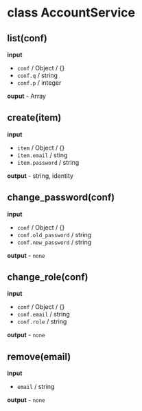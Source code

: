 # class AccountService

## list(conf)

**input**

* `conf` / Object / {}
* `conf.q` / string
* `conf.p` / integer

**ouput** - Array<Object>

## create(item)

**input**

* `item` / Object / {}
* `item.email` / sting
* `item.password` / string

**output** - string, identity

## change_password(conf)

**input**

* `conf` / Object / {}
* `conf.old_password` / string
* `conf.new_password` / string

**output** - `none`

## change_role(conf)

**input**

* `conf` / Object / {}
* `conf.email` / string
* `conf.role` / string

**output** - `none`

## remove(email)

**input**

* `email` / string

**output** - `none`
